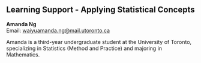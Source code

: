 ## Learning Support - Applying Statistical Concepts

**Amanda Ng**  
Email: waiyuamanda.ng@mail.utoronto.ca  

Amanda is a third-year undergraduate student at the University of Toronto, specializing in Statistics (Method and Practice) and majoring in Mathematics.